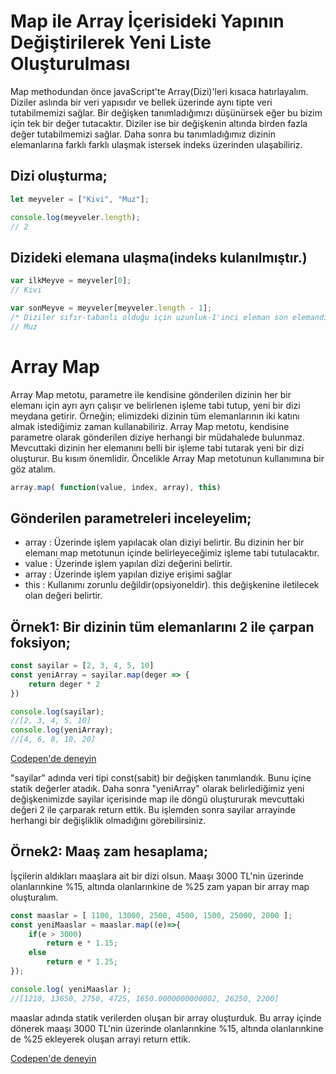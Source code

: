 # Map ile Array İçerisideki Yapının Değiştirilerek Yeni Liste Oluşturulması

Map methodundan önce javaScript'te Array(Dizi)'leri kısaca hatırlayalım.
Diziler aslında bir veri yapısıdır ve bellek üzerinde aynı tipte veri tutabilmemizi sağlar. Bir değişken tanımladığımızı düşünürsek eğer bu bizim için tek bir değer tutacaktır. Diziler ise bir değişkenin altında birden fazla değer tutabilmemizi sağlar. Daha sonra bu tanımladığımız dizinin elemanlarına farklı farklı ulaşmak istersek indeks üzerinden ulaşabiliriz.
## Dizi oluşturma;
```javascript
let meyveler = ["Kivi", "Muz"];

console.log(meyveler.length);
// 2

```

## Dizideki elemana ulaşma(indeks kulanılmıştır.)

```javascript
var ilkMeyve = meyveler[0];
// Kivi

var sonMeyve = meyveler[meyveler.length - 1];
/* Diziler sıfır-tabanlı olduğu için uzunluk-1'inci eleman son elemandır.
// Muz

```

# Array Map

Array Map metotu, parametre ile kendisine gönderilen dizinin her bir elemanı için ayrı ayrı çalışır ve belirlenen işleme tabi tutup, yeni bir dizi meydana getirir.
Örneğin; elimizdeki dizinin tüm elemanlarının iki katını almak istediğimiz zaman kullanabiliriz. Array Map metotu, kendisine parametre olarak gönderilen diziye herhangi bir müdahalede bulunmaz. Mevcuttaki dizinin her elemanını belli bir işleme tabi tutarak yeni bir dizi oluşturur. Bu kısım önemlidir.
Öncelikle Array Map metotunun kullanımına bir göz atalım.

```javascript
array.map( function(value, index, array), this)
```
## Gönderilen parametreleri inceleyelim;

- array : Üzerinde işlem yapılacak olan diziyi belirtir. Bu dizinin her bir elemanı map metotunun içinde belirleyeceğimiz işleme tabi tutulacaktır. 
- value : Üzerinde işlem yapılan dizi değerini belirtir. 
- array : Üzerinde işlem yapılan diziye erişimi sağlar
- this : Kullanımı zorunlu değildir(opsiyoneldir). this değişkenine iletilecek olan değeri belirtir. 

## Örnek1: Bir dizinin tüm elemanlarını 2 ile çarpan foksiyon;

```javascript
const sayilar = [2, 3, 4, 5, 10]
const yeniArray = sayilar.map(deger => {
    return deger * 2
})

console.log(sayilar);
//[2, 3, 4, 5, 10]
console.log(yeniArray);
//[4, 6, 8, 10, 20]

```

[Codepen'de deneyin](https://codepen.io/ymuzunburun/pen/abmGbrX?editors=1112)

"sayilar" adında veri tipi const(sabit) bir değişken tanımlandık. Bunu içine statik değerler atadık. Daha sonra "yeniArray" olarak belirlediğimiz yeni değişkenimizde sayilar içerisinde map ile döngü oluştururak mevcuttaki değeri 2 ile çarparak return ettik. Bu işlemden sonra sayilar arrayinde herhangi bir değişliklik olmadığını görebilirsiniz. 




## Örnek2: Maaş zam hesaplama;
İşçilerin aldıkları maaşlara ait bir dizi olsun. Maaşı 3000 TL'nin üzerinde olanlarınkine %15, altında olanlarınkine de %25 zam yapan bir array map oluşturalım.

```javascript
const maaslar = [ 1100, 13000, 2500, 4500, 1500, 25000, 2000 ];
const yeniMaaslar = maaslar.map((e)=>{
    if(e > 3000)
        return e * 1.15;
    else
        return e * 1.25;
});

console.log( yeniMaaslar );
//[1210, 13650, 2750, 4725, 1650.0000000000002, 26250, 2200]
```

maaslar adında statik verilerden oluşan bir array oluşturduk. Bu array içinde dönerek maaşı  3000 TL'nin üzerinde olanlarınkine %15, altında olanlarınkine de %25 ekleyerek oluşan arrayi return ettik.

[Codepen'de deneyin](https://codepen.io/ymuzunburun/pen/ExgLaPM?editors=0012)


